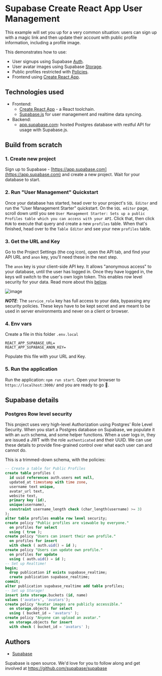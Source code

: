 # Supabase Create React App User Management

This example will set you up for a very common situation: users can sign up with a magic link and then update their account with public profile information, including a profile image.

This demonstrates how to use:

- User signups using Supabase [Auth](https://supabase.com/auth).
- User avatar images using Supabase [Storage](https://supabase.com/storage).
- Public profiles restricted with [Policies](https://www.supabase.cc/docs/guides/auth#policies).
- Frontend using [Create React App](https://reactjs.org/docs/create-a-new-react-app.html).

## Technologies used

- Frontend:
  - [Create React App](https://reactjs.org/docs/create-a-new-react-app.html) - a React toolchain.
  - [Supabase.js](https://www.supabase.cc/docs/library/getting-started) for user management and realtime data syncing.
- Backend:
  - [app.supabase.com](https://app.supabase.com/): hosted Postgres database with restful API for usage with Supabase.js.

## Build from scratch

### 1. Create new project

Sign up to Supabase - [https://app.supabase.com](https://app.supabase.com) and create a new project. Wait for your database to start.

### 2. Run "User Management" Quickstart

Once your database has started, head over to your project's `SQL Editor` and run the "User Management Starter" quickstart. On the `SQL editor` page, scroll down until you see `User Management Starter: Sets up a public Profiles table which you can access with your API`. Click that, then click `RUN` to execute that query and create a new `profiles` table. When that's finished, head over to the `Table Editor` and see your new `profiles` table.

### 3. Get the URL and Key

Go to the Project Settings (the cog icon), open the API tab, and find your API URL and `anon` key, you'll need these in the next step.

The `anon` key is your client-side API key. It allows "anonymous access" to your database, until the user has logged in. Once they have logged in, the keys will switch to the user's own login token. This enables row level security for your data. Read more about this [below](#postgres-row-level-security).

![image](https://user-images.githubusercontent.com/10214025/88916245-528c2680-d298-11ea-8a71-708f93e1ce4f.png)

**_NOTE_**: The `service_role` key has full access to your data, bypassing any security policies. These keys have to be kept secret and are meant to be used in server environments and never on a client or browser.

### 4. Env vars

Create a file in this folder `.env.local`

```
REACT_APP_SUPABASE_URL=
REACT_APP_SUPABASE_ANON_KEY=
```

Populate this file with your URL and Key.

### 5. Run the application

Run the application: `npm run start`. Open your browser to `https://localhost:3000/` and you are ready to go 🚀.

## Supabase details

### Postgres Row level security

This project uses very high-level Authorization using Postgres' Role Level Security.
When you start a Postgres database on Supabase, we populate it with an `auth` schema, and some helper functions.
When a user logs in, they are issued a JWT with the role `authenticated` and their UUID.
We can use these details to provide fine-grained control over what each user can and cannot do.

This is a trimmed-down schema, with the policies:

```sql
-- Create a table for Public Profiles
create table profiles (
  id uuid references auth.users not null,
  updated_at timestamp with time zone,
  username text unique,
  avatar_url text,
  website text,
  primary key (id),
  unique(username),
  constraint username_length check (char_length(username) >= 3)
);
alter table profiles enable row level security;
create policy "Public profiles are viewable by everyone."
  on profiles for select
  using ( true );
create policy "Users can insert their own profile."
  on profiles for insert
  with check ( auth.uid() = id );
create policy "Users can update own profile."
  on profiles for update
  using ( auth.uid() = id );
-- Set up Realtime!
begin;
  drop publication if exists supabase_realtime;
  create publication supabase_realtime;
commit;
alter publication supabase_realtime add table profiles;
-- Set up Storage!
insert into storage.buckets (id, name)
values ('avatars', 'avatars');
create policy "Avatar images are publicly accessible."
  on storage.objects for select
  using ( bucket_id = 'avatars' );
create policy "Anyone can upload an avatar."
  on storage.objects for insert
  with check ( bucket_id = 'avatars' );
```

## Authors

- [Supabase](https://supabase.com)

Supabase is open source. We'd love for you to follow along and get involved at https://github.com/supabase/supabase